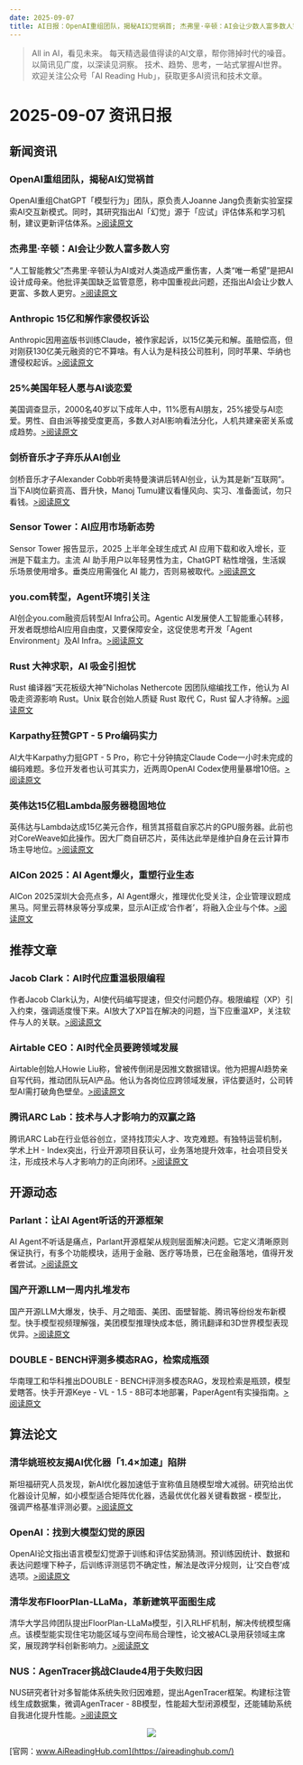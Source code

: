 ```yaml
---
date: 2025-09-07
title: AI日报：OpenAI重组团队，揭秘AI幻觉祸首; 杰弗里·辛顿：AI会让少数人富多数人穷; Anthropic 15亿和解作家侵权诉讼
---
```


> All in AI，看见未来。 每天精选最值得读的AI文章，帮你筛掉时代的噪音。 以简讯见广度，以深读见洞察。 技术、趋势、思考，一站式掌握AI世界。
> 欢迎关注公众号「AI Reading Hub」，获取更多AI资讯和技术文章。

# 2025-09-07 资讯日报

## 新闻资讯

### OpenAI重组团队，揭秘AI幻觉祸首

OpenAI重组ChatGPT「模型行为」团队，原负责人Joanne Jang负责新实验室探索AI交互新模式。同时，其研究指出AI「幻觉」源于「应试」评估体系和学习机制，建议更新评估体系。[>阅读原文](https://mp.weixin.qq.com/s?__biz=MzI3MTA0MTk1MA==&chksm=f0d6194fee872e9eea364b2a80d3bde709eecc7c1be1f31474e36fd83c29960702c8c656ac52&idx=1&mid=2652625471&sn=fbfa8de37063a67de4949d594e61da51#rd)

### 杰弗里·辛顿：AI会让少数人富多数人穷

“人工智能教父”杰弗里·辛顿认为AI或对人类造成严重伤害，人类“唯一希望”是把AI设计成母亲。他批评美国缺乏监管意愿，称中国重视此问题，还指出AI会让少数人更富、多数人更穷。[>阅读原文](https://mp.weixin.qq.com/s?__biz=Mzk1NzgxMjQ0OA==&chksm=c233e4cb461d99018de282635114a8ad6d3108d02b9cd5e9d2f5430cea95448b8a42a15933dc&idx=1&mid=2247490697&sn=21dc07a6282d461969bb9dc4a9f28c91#rd)

### Anthropic 15亿和解作家侵权诉讼

Anthropic因用盗版书训练Claude，被作家起诉，以15亿美元和解。虽赔偿高，但对刚获130亿美元融资的它不算啥。有人认为是科技公司胜利，同时苹果、华纳也遭侵权起诉。[>阅读原文](https://mp.weixin.qq.com/s?__biz=MzA3MzI4MjgzMw==&chksm=85084b2bb13887795cf3406ebb20e3a15ee0ed2a3d4276d5f345dbbd67d4bc7ab3208437e729&idx=1&mid=2650989560&sn=62a571c4f3f9b21ed0ec55f1641b7dbc#rd)

### 25%美国年轻人愿与AI谈恋爱

美国调查显示，2000名40岁以下成年人中，11%愿有AI朋友，25%接受与AI恋爱。男性、自由派等接受度更高，多数人对AI影响看法分化，人机共建亲密关系或成趋势。[>阅读原文](https://mp.weixin.qq.com/s?__biz=MzI3MTA0MTk1MA==&chksm=f07357bd2c6ba75dfe1be8c868685ade40c5c946e3191c6a47427096df6c4fc702b140ebf0d0&idx=2&mid=2652625471&sn=d097fd52a75f85f6701fa4683134dcea#rd)

### 剑桥音乐才子弃乐从AI创业

剑桥音乐才子Alexander Cobb听奥特曼演讲后转AI创业，认为其是新“互联网”。当下AI岗位薪资高、晋升快，Manoj Tumu建议看懂风向、实习、准备面试，勿只看钱。[>阅读原文](https://mp.weixin.qq.com/s?__biz=MzI3MTA0MTk1MA==&chksm=f0f0b2c2983c567d5592d9b093d614ece18dd6a2fbfcc0bc639c9441c188b26a802642935063&idx=1&mid=2652625584&sn=713eed405b10cd989b72b8ad80e6688f#rd)

### Sensor Tower：AI应用市场新态势

Sensor Tower 报告显示，2025 上半年全球生成式 AI 应用下载和收入增长，亚洲是下载主力。主流 AI 助手用户以年轻男性为主，ChatGPT 粘性增强，生活娱乐场景使用增多。垂类应用需强化 AI 能力，否则易被取代。[>阅读原文](https://mp.weixin.qq.com/s?__biz=Mzg5NTc0MjgwMw==&chksm=c11fa3418cddd9c76be3d8c05d1a4588d2b72d06e7edc6d9b146b1cdb36c78fa9c1647714ffd&idx=1&mid=2247519269&sn=e10812a48bacfb7e7a135cc53d86d204#rd)

### you.com转型，Agent环境引关注

AI创企you.com融资后转型AI Infra公司。Agentic AI发展使人工智能重心转移，开发者既想给AI应用自由度，又要保障安全，这促使思考开发「Agent Environment」及AI Infra。[>阅读原文](https://mp.weixin.qq.com/s?__biz=MzA3MzI4MjgzMw==&chksm=85a801dbcd399a3f3a6720ead9e8196f5b9a1042089e391c495a09df8d215134bb08dfd18113&idx=1&mid=2650989565&sn=b8c6e4f8f89658a3795fabefdb015251#rd)

### Rust 大神求职，AI 吸金引担忧

Rust 编译器“天花板级大神”Nicholas Nethercote 因团队缩编找工作，他认为 AI 吸走资源影响 Rust。Unix 联合创始人质疑 Rust 取代 C，Rust 留人才待解。[>阅读原文](https://mp.weixin.qq.com/s?__biz=MzU1NDA4NjU2MA==&chksm=fa8469d561099567642f6b149be412aed3b65cb4d0714c02d62c67cb1994477a14cc2164323a&idx=1&mid=2247644620&sn=10f561de7a1c95b595eeaeb1f563f939#rd)

### Karpathy狂赞GPT - 5 Pro编码实力

AI大牛Karpathy力挺GPT - 5 Pro，称它十分钟搞定Claude Code一小时未完成的编码难题。多位开发者也认可其实力，近两周OpenAI Codex使用量暴增10倍。[>阅读原文](https://mp.weixin.qq.com/s?__biz=MzI3MTA0MTk1MA==&chksm=f020f2cd3bfbec63301d0f4db0aa985bafb1ac8763c41f59282d243d3f3d66798051148db989&idx=1&mid=2652625501&sn=1ce72c2d35ae6475de149d0e980a261d#rd)

### 英伟达15亿租Lambda服务器稳固地位

英伟达与Lambda达成15亿美元合作，租赁其搭载自家芯片的GPU服务器。此前也对CoreWeave如此操作。因大厂商自研芯片，英伟达此举是维护自身在云计算市场主导地位。[>阅读原文](https://mp.weixin.qq.com/s?__biz=MzA3MzI4MjgzMw==&chksm=8547e2d584e11adb4884579048a13167126636bb50598041127083301c5d50ab7de1a839f5af&idx=2&mid=2650989560&sn=5b8d177791ded6dd47d589f1019320c7#rd)

### AICon 2025：AI Agent爆火，重塑行业生态

AICon 2025深圳大会亮点多，AI Agent爆火，推理优化受关注，企业管理议题成黑马。阿里云蒋林泉等分享成果，显示AI正成‘合作者’，将融入企业与个体。[>阅读原文](https://mp.weixin.qq.com/s?__biz=MzU1NDA4NjU2MA==&chksm=fa5fce80ad5ac389a520b3097f5085ea284a732629ecf1d37d31541b2fa69ec2eafcabdf2fc3&idx=2&mid=2247644620&sn=61c268def27f59551fc2e6375dc69bdf#rd)

## 推荐文章

### Jacob Clark：AI时代应重温极限编程

作者Jacob Clark认为，AI使代码编写提速，但交付问题仍存。极限编程（XP）引入约束，强调适度慢下来。AI放大了XP旨在解决的问题，当下应重温XP，关注软件与人的关联。[>阅读原文](https://mp.weixin.qq.com/s?__biz=Mzk1NzgxMjQ0OA==&chksm=c2ec351c7214bc0c3f067c7a046d465dcf232727562b91be068bb43931bbcc4a7b34b85f2d5a&idx=2&mid=2247490697&sn=998950da50db4611e76e9cac998d9d6b#rd)

### Airtable CEO：AI时代全员要跨领域发展

Airtable创始人Howie Liu称，曾被传倒闭是因推文数据错误。他为把握AI趋势亲自写代码，推动团队玩AI产品。他认为各岗位应跨领域发展，评估要适时，公司转型AI需打破角色壁垒。[>阅读原文](https://mp.weixin.qq.com/s?__biz=MjM5MDE0Mjc4MA==&chksm=bce16f91d288acd238b58954ae5cb2b2a6fdc0c21f7290001bbfda3a44a886d654b2b5c24600&idx=1&mid=2651255425&sn=2707969e412bead40fa3fbb74788a312#rd)

### 腾讯ARC Lab：技术与人才影响力的双赢之路

腾讯ARC Lab在行业低谷创立，坚持找顶尖人才、攻克难题。有独特运营机制，学术上H - Index突出，行业开源项目获认可，业务落地提升效率，社会项目受关注，形成技术与人才影响力的正向闭环。[>阅读原文](https://mp.weixin.qq.com/s?__biz=MjM5ODYwMjI2MA==&chksm=bf21e495f9b9b1d2a5f65bd37b0e2a555e9c23d1e01ae7b44406b0775b3bf67b2670ba85e2b0&idx=1&mid=2649795662&sn=9d827964263aef2d38bd5192b7d8810c#rd)

## 开源动态

### Parlant：让AI Agent听话的开源框架

AI Agent不听话是痛点，Parlant开源框架从规则层面解决问题。它定义清晰原则保证执行，有多个功能模块，适用于金融、医疗等场景，已在金融落地，值得开发者尝试。[>阅读原文](https://mp.weixin.qq.com/s?__biz=MzA5MTIxNTY4MQ==&chksm=863eb4ded0e84f10479fc8367c172ece23f72592bfa2b43d1c94fd052a964130d0fff31bd493&idx=1&mid=2461154289&sn=1d6c71d7b4d5b60f8a8047845cf0e1f7#rd)

### 国产开源LLM一周内扎堆发布

国产开源LLM大爆发，快手、月之暗面、美团、面壁智能、腾讯等纷纷发布新模型。快手模型视频理解强，美团模型推理快成本低，腾讯翻译和3D世界模型表现优异。[>阅读原文](https://mp.weixin.qq.com/s?__biz=Mzk0MTYzMzMxMA==&chksm=c3c79bfbdd8beec530a9198ff936bcbec13e5432b8b1d201ecf844ba77c9945c14b62d5dacb4&idx=1&mid=2247497187&sn=6030cc23b8b52a19862301062b3d2a42#rd)

### DOUBLE - BENCH评测多模态RAG，检索成瓶颈

华南理工和华科推出DOUBLE - BENCH评测多模态RAG，发现检索是瓶颈，模型爱瞎答。快手开源Keye - VL - 1.5 - 8B可本地部署，PaperAgent有实操指南。[>阅读原文](https://mp.weixin.qq.com/s?__biz=Mzk0MTYzMzMxMA==&chksm=c3a8e7484ac866ca50580af104f0679789d699ca78a0fcf66ba0692cdad446ef1b2553f0e313&idx=1&mid=2247497151&sn=7f311498bafeb912c02ab946fedffb52#rd)

## 算法论文

### 清华姚班校友揭AI优化器「1.4×加速」陷阱

斯坦福研究人员发现，新AI优化器加速低于宣称值且随模型增大减弱。研究给出优化器设计见解，如小模型适合矩阵优化器，选最优优化器关键看数据 - 模型比，强调严格基准评测必要。[>阅读原文](https://mp.weixin.qq.com/s?__biz=MzI3MTA0MTk1MA==&chksm=f0fc66100467159194a5c023d6d5d98aff4d9ef445b4d99255705f521e4d0af8c98e32646dd0&idx=1&mid=2652625530&sn=d7ad85f6a18baccefcdcac0897fbb76c#rd)

### OpenAI：找到大模型幻觉的原因

OpenAI论文指出语言模型幻觉源于训练和评估奖励猜测。预训练因统计、数据和表达问题埋下种子，后训练评测惩罚不确定性，解法是改评分规则，让‘交白卷’成选项。[>阅读原文](https://mp.weixin.qq.com/s?__biz=Mzk0MTYzMzMxMA==&chksm=c360bc81fb59af997f783dcc835958285c71ac0c301ff0880176fb154388d59367860cb436ef&idx=1&mid=2247497179&sn=ed3166837ebf7821134a6b1f448a8014#rd)

### 清华发布FloorPlan-LLaMa，革新建筑平面图生成

清华大学吕帅团队提出FloorPlan-LLaMa模型，引入RLHF机制，解决传统模型痛点。该模型能实现住宅功能区域与空间布局合理性，论文被ACL录用获领域主席奖，展现跨学科创新影响力。[>阅读原文](https://mp.weixin.qq.com/s?__biz=MzI3MTA0MTk1MA==&chksm=f089777801a39296fd48d38135c8c599df8db7a4c7dd07a70dd3a552547c2855bc19dc571cf9&idx=3&mid=2652625471&sn=b166c0c82e784f6c3de25d60a4b7622d#rd)

### NUS：AgenTracer挑战Claude4用于失败归因

NUS研究者针对多智能体系统失败归因难题，提出AgenTracer框架。构建标注管线生成数据集，微调AgenTracer - 8B模型，性能超大型闭源模型，还能辅助系统自我进化提升性能。[>阅读原文](https://mp.weixin.qq.com/s?__biz=Mzk0MTYzMzMxMA==&chksm=c3ec4c55dd5aca72443ac3e305efe894e02078d2daf11c14dcf268bde3a03221ff0e435d5b77&idx=2&mid=2247497187&sn=e091b34d815c4c8c35a8e5f7ec86ab3e#rd)



<p style="text-align: center;">
            <img id="weixin_qr" src="https://meikan-public-images.oss-cn-beijing.aliyuncs.com/imeikan/assets/2025-05-18234303-hub.png" style="max-width: 800px; object-fit: cover;" />
        </p>
        
[官网：www.AiReadingHub.com](https://aireadinghub.com/)
